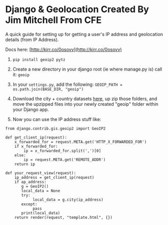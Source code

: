 # Django & Geolocation  Created By Jim Mitchell From CFE

A quick guide for setting up for getting a user's IP address and geolocation details (from IP Address). 

Docs here: [http://kirr.co/0osovv](http://kirr.co/0osovv)

1. `pip install geoip2 pytz`

2. Create a new directory in your django root (ie where manage.py is) call it: `geoip` 

3. In your `settings.py`, add the following: `GEOIP_PATH = os.path.join(BASE_DIR, "geoip")`

4. Download the city + country datasets [here](http://kirr.co/lb5cb7), up zip those folders, and move the upzipped files into your newly created "geoip" folder within your Django app.

5. Now you can use the IP address stuff like:

```
from django.contrib.gis.geoip2 import GeoIP2

def get_client_ip(request):
    x_forwarded_for = request.META.get('HTTP_X_FORWARDED_FOR')
    if x_forwarded_for:
        ip = x_forwarded_for.split(',')[0]
    else:
        ip = request.META.get('REMOTE_ADDR')
    return ip

def your_request_view(request):
    ip_address = get_client_ip(request)
    if ap_address:
       g = GeoIP2()
       local_data = None
       try:
            local_data = g.city(ip_address)
       except:
            pass
       print(local_data)
    return render(request, "template.html", {})
```
